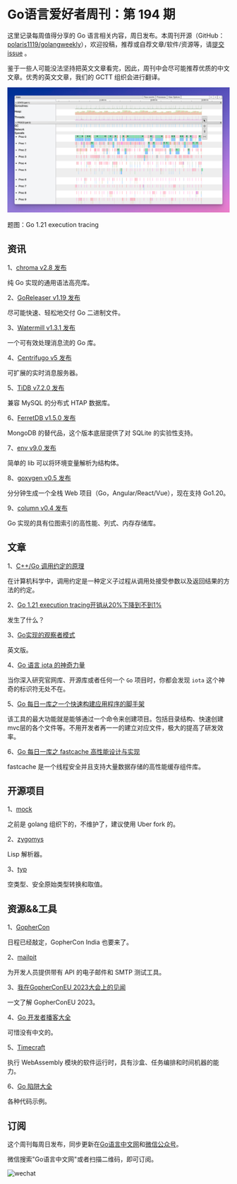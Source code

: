 # Go语言爱好者周刊：第 194 期

这里记录每周值得分享的 Go 语言相关内容，周日发布。本周刊开源（GitHub：[polaris1119/golangweekly](https://github.com/polaris1119/golangweekly)），欢迎投稿，推荐或自荐文章/软件/资源等，请[提交 issue](https://github.com/polaris1119/golangweekly/issues) 。

鉴于一些人可能没法坚持把英文文章看完，因此，周刊中会尽可能推荐优质的中文文章。优秀的英文文章，我们的 GCTT 组织会进行翻译。

![](imgs/issue194/cover.png)

题图：Go 1.21 execution tracing

## 资讯

1、[chroma v2.8 发布](https://github.com/alecthomas/chroma)

纯 Go 实现的通用语法高亮库。

2、[GoReleaser v1.19 发布](https://github.com/goreleaser/goreleaser)

尽可能快速、轻松地交付 Go 二进制文件。

3、[Watermill v1.3.1 发布](https://github.com/ThreeDotsLabs/watermill)

一个可有效处理消息流的 Go 库。

4、[Centrifugo v5 发布](https://github.com/centrifugal/centrifugo)

可扩展的实时消息服务器。

5、[TiDB v7.2.0 发布](https://docs.pingcap.com/tidb/v7.2/release-7.2.0)

兼容 MySQL 的分布式 HTAP 数据库。

6、[FerretDB v1.5.0 发布](https://github.com/FerretDB/FerretDB)

MongoDB 的替代品，这个版本底层提供了对 SQLite 的实验性支持。

7、[env v9.0 发布](https://github.com/caarlos0/env)

简单的 lib 可以将环境变量解析为结构体。

8、[goxygen v0.5 发布](https://github.com/Shpota/goxygen)

分分钟生成一个全栈 Web 项目（Go，Angular/React/Vue），现在支持 Go1.20。

9、[column v0.4 发布](https://github.com/kelindar/column)

Go 实现的具有位图索引的高性能、列式、内存存储库。

## 文章

1、[C++/Go 调用约定的原理](https://mp.weixin.qq.com/s/xYnzVz2FDX-rNCgfKwOgAQ)

在计算机科学中，调用约定是一种定义子过程从调用处接受参数以及返回结果的方法的约定。

2、[Go 1.21 execution tracing开销从20%下降到不到1%](https://blog.felixge.de/waiting-for-go1-21-execution-tracing-with-less-than-one-percent-overhead/)

发生了什么？

3、[Go实现的观察者模式](https://itnext.io/observer-pattern-in-go-483dd8c077de)

英文版。

4、[Go 语言 iota 的神奇力量](https://mp.weixin.qq.com/s/7kFkeRJygydnNoBRtiaSkw)

当你深入研究官网库、开源库或者任何一个 `Go` 项目时，你都会发现 `iota` 这个神奇的标识符无处不在。

5、[Go 每日一库之一个快速构建应用程序的脚手架](https://mp.weixin.qq.com/s/BBDFQLjQGVAs5WbzhONj2Q)

该工具的最大功能就是能够通过一个命令来创建项目。包括目录结构、快速创建mvc层的各个文件等。不用开发者再一一的建立对应文件，极大的提高了研发效率。

6、[Go 每日一库之 fastcache 高性能设计与实现](https://mp.weixin.qq.com/s/oldNARBchfUbXZmrRFu6BQ)

fastcache 是一个线程安全并且支持大量数据存储的高性能缓存组件库。

## 开源项目

1、[mock](https://github.com/uber/mock)

之前是 golang 组织下的，不维护了，建议使用 Uber fork 的。

2、[zygomys](https://github.com/glycerine/zygomys)

Lisp 解析器。

3、[typ](https://github.com/gurukami/typ)

空类型、安全原始类型转换和取值。

## 资源&&工具

1、[GopherCon](https://www.gophercon.com/agenda)

日程已经敲定，GopherCon India 也要来了。

2、[mailpit](https://github.com/axllent/mailpit)

为开发人员提供带有 API 的电子邮件和 SMTP 测试工具。

3、[我在GopherConEU 2023大会上的见闻](https://betterprogramming.pub/what-i-learned-at-gopherconeu-2aae6bed50f4)

一文了解 GopherConEU 2023。

4、[Go 开发者播客大全](https://preslav.me/2023/06/28/podcasts-for-golang-developers/)

可惜没有中文的。

5、[Timecraft](https://github.com/stealthrocket/timecraft)

执行 WebAssembly 模块的软件运行时，具有沙盒、任务编排和时间机器的能力。

6、[Go 陷阱大全](https://go-traps.appspot.com/)

各种代码示例。

## 订阅

这个周刊每周日发布，同步更新在[Go语言中文网](https://studygolang.com/go/weekly)和[微信公众号](https://weixin.sogou.com/weixin?query=Go%E8%AF%AD%E8%A8%80%E4%B8%AD%E6%96%87%E7%BD%91)。

微信搜索"Go语言中文网"或者扫描二维码，即可订阅。

![wechat](imgs/wechat.png)
